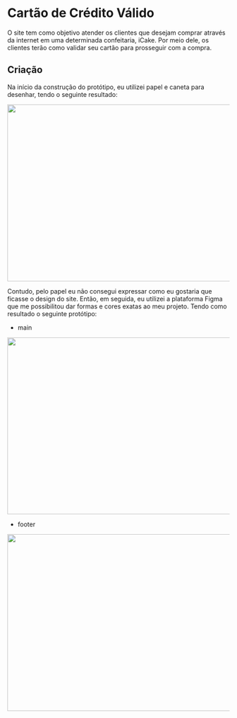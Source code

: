 # Cartão de Crédito Válido

O site tem como objetivo atender os clientes que desejam comprar através da internet em uma determinada confeitaria, iCake. Por meio dele, os clientes terão como validar seu cartão para prosseguir com a compra. 

## Criação

Na início da construção do protótipo, eu utilizei papel e caneta para desenhar, tendo o seguinte resultado: 

<img src="https://i.imgur.com/z32eK0d.jpg" width= 800px height= 400px>

Contudo, pelo papel eu não consegui expressar como eu gostaria que ficasse o design do site. Então, em seguida, eu utilizei a plataforma Figma que me possibilitou dar formas e cores exatas ao meu projeto. Tendo como resultado o seguinte protótipo:

* main

<img src="https://i.imgur.com/TiUj062.png" width= 800px height= 400px>

* footer

<img src="https://i.imgur.com/BK2G0LE.png" width= 800px height= 400px>
